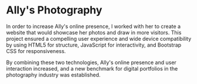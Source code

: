# Ally's Photography
In order to increase Ally's online presence, I worked with her to create a website that would showcase her photos and draw in more visitors. This project ensured a compelling user experience and wide device compatibility by using HTML5 for structure, JavaScript for interactivity, and Bootstrap CSS for responsiveness.

By combining these two technologies, Ally's online presence and user interaction increased, and a new benchmark for digital portfolios in the photography industry was established.
